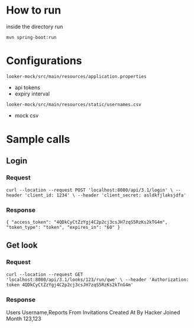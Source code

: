# How to run

inside the directory run

`mvn spring-boot:run`

# Configurations

`looker-mock/src/main/resources/application.properties` 
* api tokens
* expiry interval

`looker-mock/src/main/resources/static/usernames.csv`
* mock csv

# Sample calls

## Login

### Request

`curl --location --request POST 'localhost:8080/api/3.1/login' \
 --header 'client_id: 1234' \
 --header 'client_secret: asldkfjlaksjdfa'`

### Response

`{
     "access_token": "4QDkCyCtZzYgj4C2p2cj3csJH7zqS5RzKs2kTG4m",
     "token_type": "token",
     "expires_in": "60"
 }`

## Get look

### Request

`curl --location --request GET 'localhost:8080/api/3.1/looks/123/run/qwe' \
 --header 'Authorization: token 4QDkCyCtZzYgj4C2p2cj3csJH7zqS5RzKs2kTnG4m'`
 
 ### Response
 
 Users Username,Reports From Invitations Created At By Hacker Joined Month
123,123
